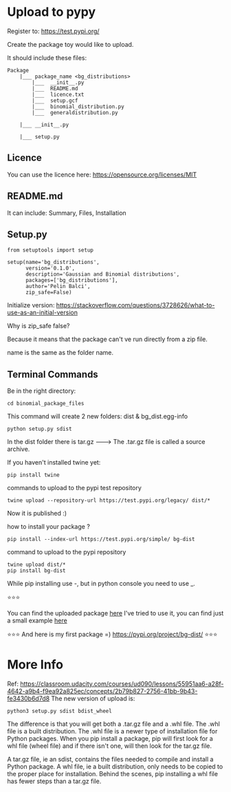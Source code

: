 # Upload to pypy

Register to: https://test.pypi.org/

Create the package toy would like to upload. 

It should include these files: 

    Package
        |___ package_name <bg_distributions>
            |___  __init__.py
            |___  README.md
            |___  licence.txt
            |___  setup.gcf
            |___  binomial_distribution.py
            |___  generaldistribution.py
            
        |___ __init__.py
        
        |___ setup.py
        
## Licence

You can use the licence here: https://opensource.org/licenses/MIT

## README.md

It can include: Summary, Files, Installation

## Setup.py

    from setuptools import setup
    
    setup(name='bg_distributions',
          version='0.1.0',
          description='Gaussian and Binomial distributions',
          packages=['bg_distributions'],
          author='Pelin Balci',
          zip_safe=False)


Initialize version: https://stackoverflow.com/questions/3728626/what-to-use-as-an-initial-version

Why is zip_safe false?

Because it means that the package can't ve run directly from a zip file. 

name is the same as the folder name. 


## Terminal Commands

Be in the right directory: 

    cd binomial_package_files
    
This command will create 2 new folders: dist & bg_dist.egg-info

    python setup.py sdist
   
In the dist folder there is tar.gz ---> The .tar.gz file is called a source archive.

If you haven't installed twine yet:    

    pip install twine


commands to upload to the pypi test repository

    twine upload --repository-url https://test.pypi.org/legacy/ dist/*
    
Now it is published :)

how to install your package ? 

    pip install --index-url https://test.pypi.org/simple/ bg-dist

command to upload to the pypi repository

    twine upload dist/*
    pip install bg-dist
    

While pip installing use -, but in python console you need to use _.

⭐⭐️⭐

You can find the uploaded package [here](https://github.com/pelinbalci/aws_ml_foundations/blob/master/OOP/binomial_package_files/)
I've tried to use it, you can find just a small example [here](https://github.com/pelinbalci/aws_ml_foundations/blob/master/OOP/try_binomial_package/)

⭐⭐️⭐️ ️And here is my first package =) https://pypi.org/project/bg-dist/ ⭐️⭐️⭐️



# More Info

Ref: https://classroom.udacity.com/courses/ud090/lessons/55951aa6-a28f-4642-a9b4-f9ea92a825ec/concepts/2b79b827-2756-41bb-9b43-fe3430b6d7d8
The new version of upload is: 

    python3 setup.py sdist bdist_wheel
    
The difference is that you will get both a .tar.gz file and a .whl file. 
The .whl file is a built distribution. The .whl file is a newer type of installation file for Python packages. 
When you pip install a package, pip will first look for a whl file (wheel file) and if there isn't one, will then look 
for the tar.gz file. 

A tar.gz file, ie an sdist, contains the files needed to compile and install a Python package. A whl file, 
ie a built distribution, only needs to be copied to the proper place for installation. 
Behind the scenes, pip installing a whl file has fewer steps than a tar.gz file.
